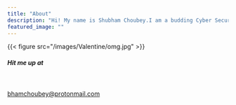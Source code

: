 ```yaml
---
title: "About"
description: "Hi! My name is Shubham Choubey.I am a budding Cyber Security Researcher with a strong background in Computer Networks(CCNA) and Linux OS.I am currently studying for the OSCP cert from Offensive Security.This security blog is mostly my take on various platforms to hack machines from Hackthebox, Vulnhub and few others"
featured_image: ""
---
```

{{< figure src="/images/Valentine/omg.jpg" >}}



##### Hit me up at 
<br>

[bhamchoubey@protonmail.com]()